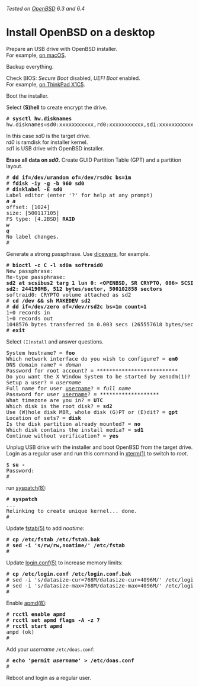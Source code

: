 _Tested on [OpenBSD](/openbsd/) 6.3 and 6.4_

# Install OpenBSD on a desktop

Prepare an USB drive with OpenBSD installer.<br>
For example, [on macOS](/macos/openbsd-installer.html).

Backup everything.

Check BIOS: _Secure Boot_ disabled, _UEFI Boot_ enabled.<br>
For example, [on ThinkPad X1C5](/openbsd/lenovo-thinkpad-x1c5.html).

Boot the installer.

Select **(S)hell** to create encrypt the drive.

<pre>
# <b>sysctl hw.disknames</b>
hw.disknames=sd0:xxxxxxxxxxx,rd0:xxxxxxxxxxx,sd1:xxxxxxxxxxx
</pre>

In this case _sd0_ is the target drive.<br>
_rd0_ is ramdisk for installer kernel.<br>
_sd1_ is USB drive with OpenBSD installer.

**Erase all data on _sd0_.** Create GUID Partition Table (GPT) and
a partition layout.

<pre>
# <b>dd if=/dev/urandom of=/dev/rsd0c bs=1m</b>
# <b>fdisk -iy -g -b 960 sd0</b>
# <b>disklabel -E sd0</b>
Label editor (enter '?' for help at any prompt)
<i><b>a a</b></i>
offset: [1024]
size: [500117105]
FS type: [4.2BSD] <b>RAID</b>
<i><b>w</b></i>
<i><b>q</b></i>
No label changes.
#
</pre>

Generate a strong passphrase.
Use [diceware](/diceware.html), for example.

<pre>
# <b>bioctl -c C -l sd0a softraid0</b>
New passphrase:
Re-type passphrase:
<strong>sd2 at scsibus2 targ 1 lun 0: &lt;OPENBSD, SR CRYPTO, 006&gt; SCSI2 0/direct fixed
sd2: 244190MB, 512 bytes/sector, 500102858 sectors</strong>
softraid0: CRYPTO volume attached as sd2
# <b>cd /dev && sh MAKEDEV sd2</b>
# <b>dd if=/dev/zero of=/dev/rsd2c bs=1m count=1</b>
1+0 records in
1+0 records out
1048576 bytes transferred in 0.003 secs (265557618 bytes/sec)
# <b>exit</b>
</pre>

Select `(I)nstall` and answer questions.

<pre>
System hostname? = <b>foo</b>
Which network interface do you wish to configure? = <b>em0</b>
DNS domain name? = <em>doman</em>
Password for root account? = <em>**************************</em>
Do you want the X Window System to be started by xenodm(1)? = <b>yes</b>
Setup a user? = <em>username</em>
Full name for user <u>username</u>? = <em>full name</em>
Password for user <u>username</u>? = <em>*******************</em>
What timezone are you in? = <b>UTC</b>
Which disk is the root disk? = <b>sd2</b>
Use (W)hole disk MBR, whole disk (G)PT or (E)dit? = <b>gpt</b>
Location of sets? = <b>disk</b>
Is the disk partition already mounted? = <b>no</b>
Which disk contains the install media? = <b>sd1</b>
Continue without verification? = <b>yes</b>
</pre>

Unplug USB drive with the installer and boot OpenBSD from the target
drive. Login as a regular user and run this command in [xterm(1)](https://man.openbsd.org/xterm.1)
to switch to _root_.

<pre>
$ <b>su -</b>
Password:
#
</pre>

run [syspatch(8)](https://man.openbsd.org/syspatch.8):

<pre>
# <b>syspatch</b>
...
Relinking to create unique kernel... done.
#
</pre>

Update [fstab(5)](https://man.openbsd.org/fstab.5) to add _noatime_:

<pre>
# <b>cp /etc/fstab /etc/fstab.bak</b>
# <b>sed -i 's/rw/rw,noatime/' /etc/fstab</b>
#
</pre>

Update [login.conf(5)](https://man.openbsd.org/login.conf.5) to
increase memory limits:

<pre>
# <b>cp /etc/login.conf /etc/login.conf.bak</b>
# sed -i 's/datasize-cur=768M/datasize-cur=4096M/' /etc/login.conf</b>
# sed -i 's/datasize-max=768M/datasize-max=4096M/' /etc/login.conf</b>
#
</pre>

Enable [apmd(8)](https://man.openbsd.org/apmd.8):

<pre>
# <b>rcctl enable apmd</b>
# <b>rcctl set apmd flags -A -z 7</b>
# <b>rcctl start apmd</b>
ampd (ok)
#
</pre>

Add your _username_ `/etc/doas.conf`:

<pre>
# <b>echo 'permit <em>username</em>' > /etc/doas.conf</b>
#
</pre>

Reboot and login as a regular user.
